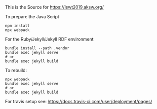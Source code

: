 This is the Source for https://lswt2019.aksw.org/

To prepare the Java Script
```
npm install
npx webpack
```

For the Ruby/Jekyll/Jekyll RDF environment
```
bundle install --path .vendor
bundle exec jekyll serve
# or
bundle exec jekyll build
```

To rebuild:

```
npx webpack
bundle exec jekyll serve
# or
bundle exec jekyll build
```

For travis setup see: https://docs.travis-ci.com/user/deployment/pages/
